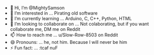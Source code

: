 - 👋 Hi, I’m @MightySamson
- 👀 I’m interested in ... Pirating old software
- 🌱 I’m currently learning ... Arduino, C, C++, Python, HTML
- 💞️ I’m looking to collaborate on ... Not colaborating, but if you want collaborate me, DM me on Reddit
- 📫 How to reach me ... u/Slow-Row-8503 on Reddit
- 😄 Pronouns: ... he, not him. Because I will never be him
- ⚡ Fun fact: ... :tcaf nuF

<!---
MightySamson/MightySamson is a ✨ special ✨ repository because its `README.md` (this file) appears on your GitHub profile.
You can click the Preview link to take a look at your changes.
--->
